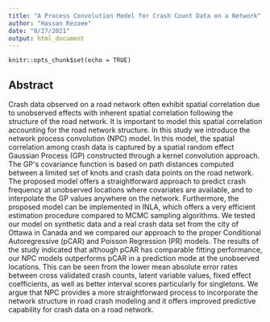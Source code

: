 ```yaml
---
title: "A Process Convolution Model for Crash Count Data on a Network"
author: "Hassan Rezaee"
date: "8/27/2021"
output: html_document
---
```


```{r setup, include=FALSE}
knitr::opts_chunk$set(echo = TRUE)
```

## Abstract

Crash data observed on a road network often exhibit spatial correlation due to unobserved effects with inherent spatial correlation following the structure of the road network. It is important to model this spatial correlation accounting for the road network structure. In this study we introduce the network process convolution (NPC) model. In this model, the spatial correlation among crash data is captured by a spatial random effect Gaussian Process (GP) constructed through a kernel convolution approach. The GP's covariance function is based on path distances computed between a limited set of knots and crash data points on the road network. The proposed model offers a straightforward approach to predict crash frequency at unobserved locations where covariates are available, and to interpolate the GP values anywhere on the network. Furthermore, the proposed model can be implemented in INLA, which offers a very efficient estimation procedure compared to MCMC sampling algorithms. We tested our model on synthetic data and a real crash data set from the city of Ottawa in Canada and we compared our approach to the proper Conditional Autoregressive (pCAR) and Poisson Regression (PR) models. The results of the study indicated that although pCAR has comparable fitting performance, our NPC models outperforms pCAR in a prediction mode at the unobserved locations. This can be seen from the lower mean absolute error rates between cross validated crash counts, latent variable values, fixed effect coefficients, as well as better interval scores particularly for singletons. We argue that NPC provides a more straightforward process to incorporate the network structure in road crash modeling and it offers improved predictive capability for crash data on a road network.


